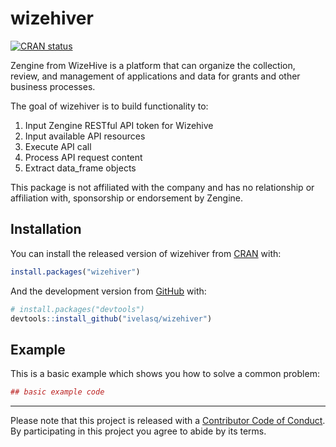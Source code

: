 
<!-- README.md is generated from README.Rmd. Please edit that file -->
wizehiver
=========

[![CRAN status](https://www.r-pkg.org/badges/version/wizehiver)](https://cran.r-project.org/package=wizehiver)

Zengine from WizeHive is a platform that can organize the collection, review, and management of applications and data for grants and other business processes.

The goal of wizehiver is to build functionality to:

1.  Input Zengine RESTful API token for Wizehive
2.  Input available API resources
3.  Execute API call
4.  Process API request content
5.  Extract data\_frame objects

This package is not affiliated with the company and has no relationship or affiliation with, sponsorship or endorsement by Zengine.

Installation
------------

You can install the released version of wizehiver from [CRAN](https://CRAN.R-project.org) with:

``` r
install.packages("wizehiver")
```

And the development version from [GitHub](https://github.com/) with:

``` r
# install.packages("devtools")
devtools::install_github("ivelasq/wizehiver")
```

Example
-------

This is a basic example which shows you how to solve a common problem:

``` r
## basic example code
```

------------------------------------------------------------------------

Please note that this project is released with a [Contributor Code of Conduct](CODE_OF_CONDUCT.md). By participating in this project you agree to abide by its terms.
